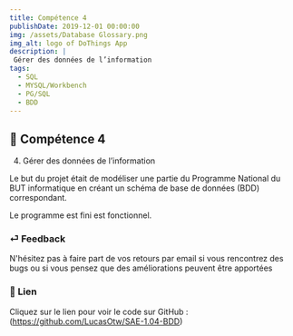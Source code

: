 ```yaml
---
title: Compétence 4
publishDate: 2019-12-01 00:00:00
img: /assets/Database Glossary.png
img_alt: logo of DoThings App
description: |
 Gérer des données de l’information
tags:
  - SQL
  - MYSQL/Workbench
  - PG/SQL
  - BDD
---
```


## 🎉 Compétence 4

4) Gérer des données de l’information
   
> 

Le but du projet était de modéliser une partie du Programme National du BUT informatique en créant un schéma de base de données (BDD) correspondant.

Le programme est fini est fonctionnel. 




### ⏎ Feedback 

N'hésitez pas à faire part de vos retours par email si vous rencontrez des bugs ou si vous pensez que des améliorations peuvent être apportées

### 🔗 Lien


Cliquez sur le lien pour voir le code sur GitHub : (https://github.com/LucasOtw/SAE-1.04-BDD)






